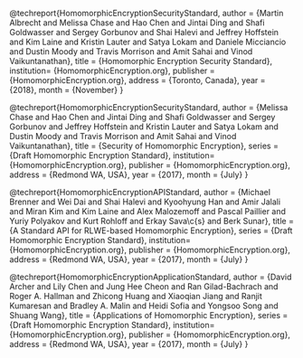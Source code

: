 @techreport{HomomorphicEncryptionSecurityStandard,
 author = {Martin Albrecht and Melissa Chase and Hao Chen and Jintai Ding and Shafi Goldwasser and Sergey Gorbunov and Shai Halevi and Jeffrey Hoffstein and Kim Laine and Kristin Lauter and Satya Lokam and Daniele Micciancio and Dustin Moody and Travis Morrison and Amit Sahai and Vinod Vaikuntanathan},
 title = {Homomorphic Encryption Security Standard},
 institution= {HomomorphicEncryption.org},
 publisher = {HomomorphicEncryption.org},
 address = {Toronto, Canada},
 year = {2018},
 month = {November}
 }


@techreport{HomomorphicEncryptionSecurityStandard,
 author = {Melissa Chase and Hao Chen and Jintai Ding and Shafi Goldwasser and Sergey Gorbunov and Jeffrey Hoffstein and Kristin Lauter and Satya Lokam and Dustin Moody and Travis Morrison and Amit Sahai and Vinod Vaikuntanathan},
 title = {Security of Homomorphic Encryption},
 series = {Draft Homomorphic Encryption Standard},
 institution= {HomomorphicEncryption.org},
 publisher = {HomomorphicEncryption.org},
 address = {Redmond WA, USA},
 year = {2017},
 month = {July}
 }

@techreport{HomomorphicEncryptionAPIStandard,
 author = {Michael Brenner and Wei Dai and Shai Halevi and Kyoohyung Han and Amir Jalali and Miran Kim and Kim Laine and Alex Malozemoff and Pascal Paillier and Yuriy Polyakov and Kurt Rohloff and Erkay Sava\c{s} and Berk Sunar},
 title = {A Standard API for RLWE-based Homomorphic Encryption},
 series = {Draft Homomorphic Encryption Standard},
 institution= {HomomorphicEncryption.org},
 publisher = {HomomorphicEncryption.org},
 address = {Redmond WA, USA},
 year = {2017},
 month = {July}
 }

@techreport{HomomorphicEncryptionApplicationStandard,
 author = {David Archer and Lily Chen and Jung Hee Cheon and Ran Gilad-Bachrach and Roger A. Hallman and Zhicong Huang and Xiaoqian Jiang and Ranjit Kumaresan and Bradley A. Malin and Heidi Sofia and Yongsoo Song and Shuang Wang},
 title = {Applications of Homomorphic Encryption},
 series = {Draft Homomorphic Encryption Standard},
 institution= {HomomorphicEncryption.org},
 publisher = {HomomorphicEncryption.org},
 address = {Redmond WA, USA},
 year = {2017},
 month = {July}
 }
